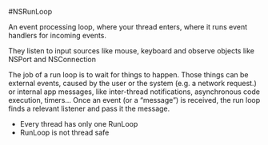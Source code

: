 #NSRunLoop

An event processing loop, where your thread enters, where it runs event handlers for incoming events.

They listen to input sources like mouse, keyboard and observe objects  like NSPort and NSConnection

The job of a run loop is to wait for things to happen. Those things can be external events, caused by the user or the system (e.g. a network request.) or internal app messages, like inter-thread notifications, asynchronous code execution, timers… Once an event (or a “message”) is received, the run loop finds a relevant listener and pass it the message.

* Every thread has only one RunLoop
* RunLoop is not thread safe

